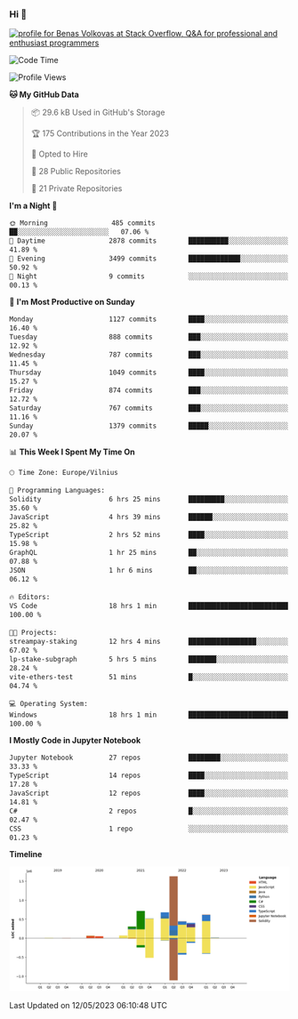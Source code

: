 ### Hi 👋
<a href="https://stackoverflow.com/users/14954249/benas-volkovas"><img src="https://stackoverflow.com/users/flair/14954249.png?theme=dark" width="208" height="58" alt="profile for Benas Volkovas at Stack Overflow, Q&amp;A for professional and enthusiast programmers" title="profile for Benas Volkovas at Stack Overflow, Q&amp;A for professional and enthusiast programmers"></a>

<!--START_SECTION:waka-->
![Code Time](http://img.shields.io/badge/Code%20Time-1%2C445%20hrs%2052%20mins-blue)

![Profile Views](http://img.shields.io/badge/Profile%20Views-0-blue)

**🐱 My GitHub Data** 

> 📦 29.6 kB Used in GitHub's Storage 
 > 
> 🏆 175 Contributions in the Year 2023
 > 
> 💼 Opted to Hire
 > 
> 📜 28 Public Repositories 
 > 
> 🔑 21 Private Repositories 
 > 
**I'm a Night 🦉** 

```text
🌞 Morning                485 commits         ██░░░░░░░░░░░░░░░░░░░░░░░   07.06 % 
🌆 Daytime                2878 commits        ██████████░░░░░░░░░░░░░░░   41.89 % 
🌃 Evening                3499 commits        █████████████░░░░░░░░░░░░   50.92 % 
🌙 Night                  9 commits           ░░░░░░░░░░░░░░░░░░░░░░░░░   00.13 % 
```
📅 **I'm Most Productive on Sunday** 

```text
Monday                   1127 commits        ████░░░░░░░░░░░░░░░░░░░░░   16.40 % 
Tuesday                  888 commits         ███░░░░░░░░░░░░░░░░░░░░░░   12.92 % 
Wednesday                787 commits         ███░░░░░░░░░░░░░░░░░░░░░░   11.45 % 
Thursday                 1049 commits        ████░░░░░░░░░░░░░░░░░░░░░   15.27 % 
Friday                   874 commits         ███░░░░░░░░░░░░░░░░░░░░░░   12.72 % 
Saturday                 767 commits         ███░░░░░░░░░░░░░░░░░░░░░░   11.16 % 
Sunday                   1379 commits        █████░░░░░░░░░░░░░░░░░░░░   20.07 % 
```


📊 **This Week I Spent My Time On** 

```text
🕑︎ Time Zone: Europe/Vilnius

💬 Programming Languages: 
Solidity                 6 hrs 25 mins       █████████░░░░░░░░░░░░░░░░   35.60 % 
JavaScript               4 hrs 39 mins       ██████░░░░░░░░░░░░░░░░░░░   25.82 % 
TypeScript               2 hrs 52 mins       ████░░░░░░░░░░░░░░░░░░░░░   15.98 % 
GraphQL                  1 hr 25 mins        ██░░░░░░░░░░░░░░░░░░░░░░░   07.88 % 
JSON                     1 hr 6 mins         ██░░░░░░░░░░░░░░░░░░░░░░░   06.12 % 

🔥 Editors: 
VS Code                  18 hrs 1 min        █████████████████████████   100.00 % 

🐱‍💻 Projects: 
streampay-staking        12 hrs 4 mins       █████████████████░░░░░░░░   67.02 % 
lp-stake-subgraph        5 hrs 5 mins        ███████░░░░░░░░░░░░░░░░░░   28.24 % 
vite-ethers-test         51 mins             █░░░░░░░░░░░░░░░░░░░░░░░░   04.74 % 

💻 Operating System: 
Windows                  18 hrs 1 min        █████████████████████████   100.00 % 
```

**I Mostly Code in Jupyter Notebook** 

```text
Jupyter Notebook         27 repos            ████████░░░░░░░░░░░░░░░░░   33.33 % 
TypeScript               14 repos            ████░░░░░░░░░░░░░░░░░░░░░   17.28 % 
JavaScript               12 repos            ████░░░░░░░░░░░░░░░░░░░░░   14.81 % 
C#                       2 repos             █░░░░░░░░░░░░░░░░░░░░░░░░   02.47 % 
CSS                      1 repo              ░░░░░░░░░░░░░░░░░░░░░░░░░   01.23 % 
```



**Timeline**

![Lines of Code chart](https://raw.githubusercontent.com/BenasVolkovas/BenasVolkovas/main/assets/bar_graph.png)


 Last Updated on 12/05/2023 06:10:48 UTC
<!--END_SECTION:waka-->
